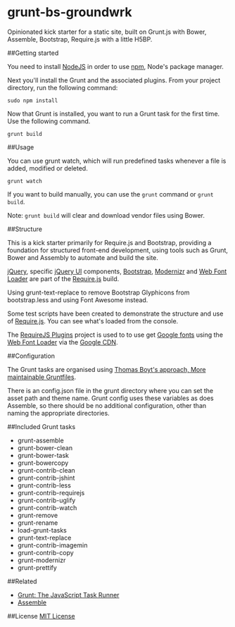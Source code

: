 grunt-bs-groundwrk
================

Opinionated kick starter for a static site, built on Grunt.js with Bower, Assemble, Bootstrap, Require.js with a little H5BP.


##Getting started

You need to install [NodeJS](http://nodejs.org/) in order to use [npm](https://www.npmjs.com/), Node's package manager.

Next you'll install the Grunt and the associated plugins.  From your project directory, run the following command:

```
sudo npm install
```

Now that Grunt is installed, you want to run a Grunt task for the first time.  Use the following command.

```
grunt build
```

##Usage

You can use grunt watch, which will run predefined tasks whenever a file is added, modified or deleted.

```
grunt watch
```

If you want to build manually, you can use the `grunt` command or `grunt build`.

Note: `grunt build` will clear and download vendor files using Bower.

##Structure

This is a kick starter primarily for Require.js and Bootstrap, providing a foundation for structured front-end development, using tools such as Grunt, Bower and Assembly to automate and build the site.

[jQuery](//jquery.com/), specific [jQuery UI](//jqueryui.com/) components, [Bootstrap](//getbootstrap.com/), [Modernizr](//github.com/Modernizr/grunt-modernizr) and [Web Font Loader](//developers.google.com/fonts/docs/webfont_loader) are part of the [Require.js](//requirejs.org/) build.

Using grunt-text-replace to remove Bootstrap Glyphicons from bootstrap.less and using Font Awesome instead.

Some test scripts have been created to demonstrate the structure and use of [Require.js](//requirejs.org/).  You can see what's loaded from the console.

The [RequireJS Plugins](//github.com/millermedeiros/requirejs-plugins) project is used to to use get [Google fonts](//www.google.com/fonts) using the [Web Font Loader](//developers.google.com/fonts/docs/webfont_loader) via the [Google CDN](//ajax.googleapis.com/ajax/libs/webfont/1/webfont.js).

##Configuration

The Grunt tasks are organised using [Thomas Boyt's approach, More maintainable Gruntfiles](http://www.thomasboyt.com/2013/09/01/maintainable-grunt.html).

There is an config.json file in the grunt directory where you can set the asset path and theme name.  Grunt config uses these variables as does Assemble, so there should be no additional configuration, other than naming the appropriate directories.

##Included Grunt tasks

* grunt-assemble
* grunt-bower-clean
* grunt-bower-task
* grunt-bowercopy
* grunt-contrib-clean
* grunt-contrib-jshint
* grunt-contrib-less
* grunt-contrib-requirejs
* grunt-contrib-uglify
* grunt-contrib-watch
* grunt-remove
* grunt-rename
* load-grunt-tasks
* grunt-text-replace
* grunt-contrib-imagemin
* grunt-contrib-copy
* grunt-modernizr
* grunt-prettify

##Related
* [Grunt: The JavaScript Task Runner](http://gruntjs.com/)
* [Assemble](https://github.com/assemble/)

##License
[MIT License](http://en.wikipedia.org/wiki/MIT_License)
